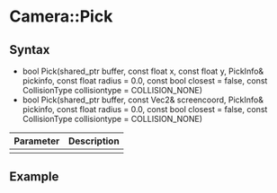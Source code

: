 # Camera::Pick #

## Syntax ##

- bool Pick(shared_ptr<Framebuffer> buffer, const float x, const float y, PickInfo& pickinfo, const float radius = 0.0, const bool closest = false, const CollisionType collisiontype = COLLISION_NONE)
- bool Pick(shared_ptr<Framebuffer> buffer, const Vec2& screencoord, PickInfo& pickinfo, const float radius = 0.0, const bool closest = false, const CollisionType collisiontype = COLLISION_NONE)

| Parameter | Description |
| ----- | ----- |
| | |


## Example ##

